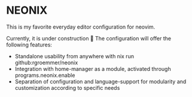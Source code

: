 # NEONIX

This is my favorite everyday editor configuration for neovim.

Currently, it is under construction :construction:
The configuration will offer the following features:

- Standalone usability from anywhere with nix run github:rgroemmer/neonix
- Integration with home-manager as a module, activated through programs.neonix.enable
- Separation of configuration and language-support for modularity and customization according to specific needs

